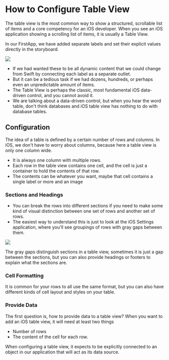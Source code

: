 # How to Configure Table View

The table view is the most common way to show a structured, scrollable list of items and a core competency for an iOS developer. When you see an iOS application showing a scrolling list of items, it is usually a Table View. 

In our FirstApp, we have added separate labels and set their explicit values directly in the storyboard. 

<img src="https://raw.githubusercontent.com/zzzprojects/tutorial4.net/master/docs/images/configure-tabe-view1.png">

 - If we had wanted these to be all dynamic content that we could change from Swift by connecting each label as a separate outlet.
 - But it can be a tedious task if we had dozens, hundreds, or perhaps even an unpredictable amount of items.
 - The Table View is perhaps the classic, most fundamental iOS data-driven control, and you cannot avoid it. 
 - We are talking about a data-driven control, but when you hear the word table, don't think databases and iOS table view has nothing to do with database tables. 

## Configuration

The idea of a table is defined by a certain number of rows and columns. In iOS, we don't have to worry about columns, because here a table view is only one column wide. 

 - It is always one column with multiple rows. 
 - Each row in the table view contains one cell, and the cell is just a container to hold the contents of that row.
 - The contents can be whatever you want, maybe that cell contains a single label or more and an image

### Sections and Headings

 - You can break the rows into different sections if you need to make some kind of visual distinction between one set of rows and another set of rows.  
 - The easiest way to understand this is just to look at the iOS Settings application, where you'll see groupings of rows with gray gaps between them. 

<img src="https://raw.githubusercontent.com/zzzprojects/tutorial4.net/master/docs/images/configure-tabe-view2.png">

The gray gaps distinguish sections in a table view, sometimes it is just a gap between the sections, but you can also provide headings or footers to explain what the sections are. 

### Cell Formatting

It is common for your rows to all use the same format, but you can also have different kinds of cell layout and styles on your table.

### Provide Data

The first question is, how to provide data to a table view? When you want to add an iOS table view, it will need at least two things

 - Number of rows
 - The content of the cell for each row. 

When configuring a table view, it expects to be explicitly connected to an object in our application that will act as its data source.
